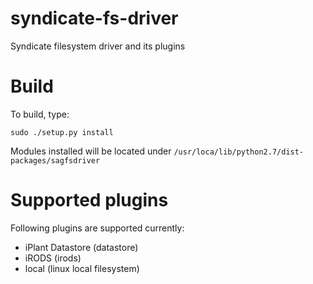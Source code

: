 # syndicate-fs-driver
Syndicate filesystem driver and its plugins

Build
=====

To build, type:
```
sudo ./setup.py install
```

Modules installed will be located under `/usr/loca/lib/python2.7/dist-packages/sagfsdriver`

Supported plugins
=================

Following plugins are supported currently:
- iPlant Datastore (datastore)
- iRODS (irods)
- local (linux local filesystem)
